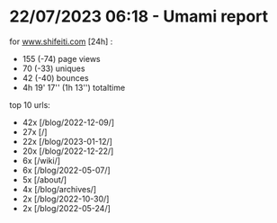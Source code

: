 # 22/07/2023 06:18 - Umami report
for www.shifeiti.com [24h] :

 - 155 (-74) page views
 - 70 (-33) uniques
 - 42 (-40) bounces
 - 4h 19' 17'' (1h 13'') totaltime


top 10 urls:
 - 42x [/blog/2022-12-09/]
 - 27x [/]
 - 22x [/blog/2023-01-12/]
 - 20x [/blog/2022-12-22/]
 - 6x [/wiki/]
 - 6x [/blog/2022-05-07/]
 - 5x [/about/]
 - 4x [/blog/archives/]
 - 2x [/blog/2022-10-30/]
 - 2x [/blog/2022-05-24/]


